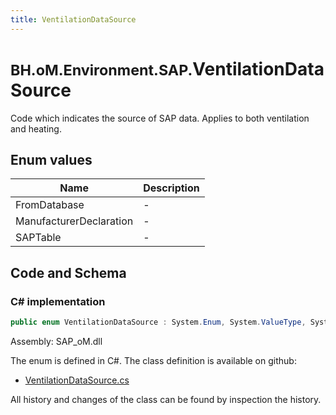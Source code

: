```yaml
---
title: VentilationDataSource
---
```


# <small>BH.oM.Environment.SAP.</small>**VentilationDataSource**

Code which indicates the source of SAP data.  Applies to both ventilation and heating.

## Enum values

| Name            | Description                                                    |
|-----------------|----------------------------------------------------------------|
| FromDatabase |  -  |
| ManufacturerDeclaration |  -  |
| SAPTable |  -  |


## Code and Schema

### C# implementation

``` C# title="C#"
public enum VentilationDataSource : System.Enum, System.ValueType, System.IComparable, System.ISpanFormattable, System.IFormattable, System.IConvertible
```

Assembly: SAP_oM.dll

The enum is defined in C#. The class definition is available on github:

- [VentilationDataSource.cs](https://github.com/BHoM/SAP_Toolkit/blob/develop/SAP_oM/Enums\VentilationDataSource.cs)

All history and changes of the class can be found by inspection the history.
